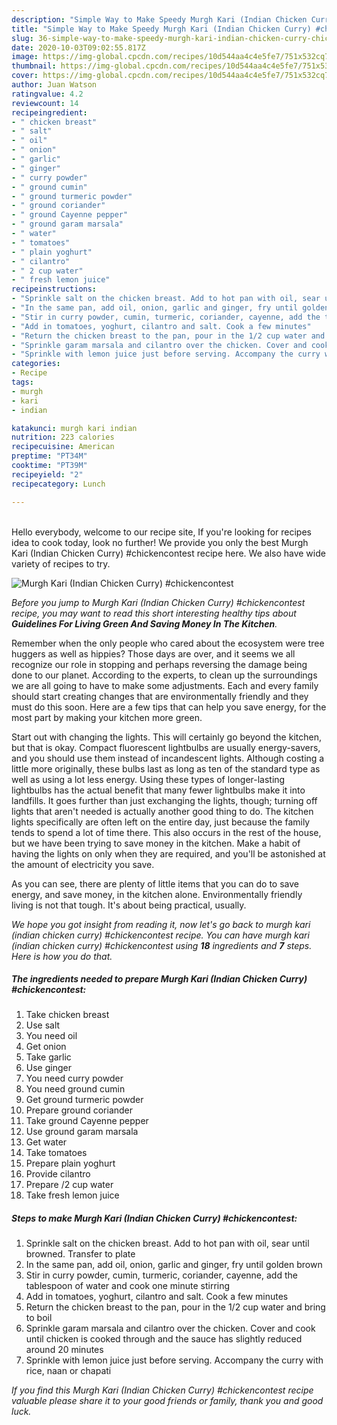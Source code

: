 ```yaml
---
description: "Simple Way to Make Speedy Murgh Kari (Indian Chicken Curry) #chickencontest"
title: "Simple Way to Make Speedy Murgh Kari (Indian Chicken Curry) #chickencontest"
slug: 36-simple-way-to-make-speedy-murgh-kari-indian-chicken-curry-chickencontest
date: 2020-10-03T09:02:55.817Z
image: https://img-global.cpcdn.com/recipes/10d544aa4c4e5fe7/751x532cq70/murgh-kari-indian-chicken-curry-chickencontest-recipe-main-photo.jpg
thumbnail: https://img-global.cpcdn.com/recipes/10d544aa4c4e5fe7/751x532cq70/murgh-kari-indian-chicken-curry-chickencontest-recipe-main-photo.jpg
cover: https://img-global.cpcdn.com/recipes/10d544aa4c4e5fe7/751x532cq70/murgh-kari-indian-chicken-curry-chickencontest-recipe-main-photo.jpg
author: Juan Watson
ratingvalue: 4.2
reviewcount: 14
recipeingredient:
- " chicken breast"
- " salt"
- " oil"
- " onion"
- " garlic"
- " ginger"
- " curry powder"
- " ground cumin"
- " ground turmeric powder"
- " ground coriander"
- " ground Cayenne pepper"
- " ground garam marsala"
- " water"
- " tomatoes"
- " plain yoghurt"
- " cilantro"
- " 2 cup water"
- " fresh lemon juice"
recipeinstructions:
- "Sprinkle salt on the chicken breast. Add to hot pan with oil, sear until browned. Transfer to plate"
- "In the same pan, add oil, onion, garlic and ginger, fry until golden brown"
- "Stir in curry powder, cumin, turmeric, coriander, cayenne, add the tablespoon of water and cook one minute stirring"
- "Add in tomatoes, yoghurt, cilantro and salt. Cook a few minutes"
- "Return the chicken breast to the pan, pour in the 1/2 cup water and bring to boil"
- "Sprinkle garam marsala and cilantro over the chicken. Cover and cook until chicken is cooked through and the sauce has slightly reduced around 20 minutes"
- "Sprinkle with lemon juice just before serving. Accompany the curry with rice, naan or chapati"
categories:
- Recipe
tags:
- murgh
- kari
- indian

katakunci: murgh kari indian 
nutrition: 223 calories
recipecuisine: American
preptime: "PT34M"
cooktime: "PT39M"
recipeyield: "2"
recipecategory: Lunch

---
```

<br>
Hello everybody, welcome to our recipe site, If you're looking for recipes idea to cook today, look no further! We provide you only the best Murgh Kari (Indian Chicken Curry) #chickencontest recipe here. We also have wide variety of recipes to try.
<br>


![Murgh Kari (Indian Chicken Curry) #chickencontest](https://img-global.cpcdn.com/recipes/10d544aa4c4e5fe7/751x532cq70/murgh-kari-indian-chicken-curry-chickencontest-recipe-main-photo.jpg)

<i>Before you jump to Murgh Kari (Indian Chicken Curry) #chickencontest recipe, you may want to read this short interesting healthy tips about 
<strong>Guidelines For Living Green And Saving Money In The Kitchen</strong>.</i>
</br>

Remember when the only people who cared about the ecosystem were tree huggers as well as hippies? Those days are over, and it seems we all recognize our role in stopping and perhaps reversing the damage being done to our planet. According to the experts, to clean up the surroundings we are all going to have to make some adjustments. Each and every family should start creating changes that are environmentally friendly and they must do this soon. Here are a few tips that can help you save energy, for the most part by making your kitchen more green.

Start out with changing the lights. This will certainly go beyond the kitchen, but that is okay. Compact fluorescent lightbulbs are usually energy-savers, and you should use them instead of incandescent lights. Although costing a little more originally, these bulbs last as long as ten of the standard type as well as using a lot less energy. Using these types of longer-lasting lightbulbs has the actual benefit that many fewer lightbulbs make it into landfills. It goes further than just exchanging the lights, though; turning off lights that aren't needed is actually another good thing to do. The kitchen lights specifically are often left on the entire day, just because the family tends to spend a lot of time there. This also occurs in the rest of the house, but we have been trying to save money in the kitchen. Make a habit of having the lights on only when they are required, and you'll be astonished at the amount of electricity you save.

As you can see, there are plenty of little items that you can do to save energy, and save money, in the kitchen alone. Environmentally friendly living is not that tough. It's about being practical, usually.


<i>We hope you got insight from reading it, now let's go back to murgh kari (indian chicken curry) #chickencontest recipe. You can have murgh kari (indian chicken curry) #chickencontest using <strong>18</strong> ingredients and <strong>7</strong> steps. Here is how you do that.
</i>

##### The ingredients needed to prepare Murgh Kari (Indian Chicken Curry) #chickencontest:

1. Take  chicken breast
1. Use  salt
1. You need  oil
1. Get  onion
1. Take  garlic
1. Use  ginger
1. You need  curry powder
1. You need  ground cumin
1. Get  ground turmeric powder
1. Prepare  ground coriander
1. Take  ground Cayenne pepper
1. Use  ground garam marsala
1. Get  water
1. Take  tomatoes
1. Prepare  plain yoghurt
1. Provide  cilantro
1. Prepare  /2 cup water
1. Take  fresh lemon juice


##### Steps to make Murgh Kari (Indian Chicken Curry) #chickencontest:

1. Sprinkle salt on the chicken breast. Add to hot pan with oil, sear until browned. Transfer to plate
1. In the same pan, add oil, onion, garlic and ginger, fry until golden brown
1. Stir in curry powder, cumin, turmeric, coriander, cayenne, add the tablespoon of water and cook one minute stirring
1. Add in tomatoes, yoghurt, cilantro and salt. Cook a few minutes
1. Return the chicken breast to the pan, pour in the 1/2 cup water and bring to boil
1. Sprinkle garam marsala and cilantro over the chicken. Cover and cook until chicken is cooked through and the sauce has slightly reduced around 20 minutes
1. Sprinkle with lemon juice just before serving. Accompany the curry with rice, naan or chapati


<i>If you find this Murgh Kari (Indian Chicken Curry) #chickencontest recipe valuable please share it to your good friends or family, thank you and good luck.</i>
